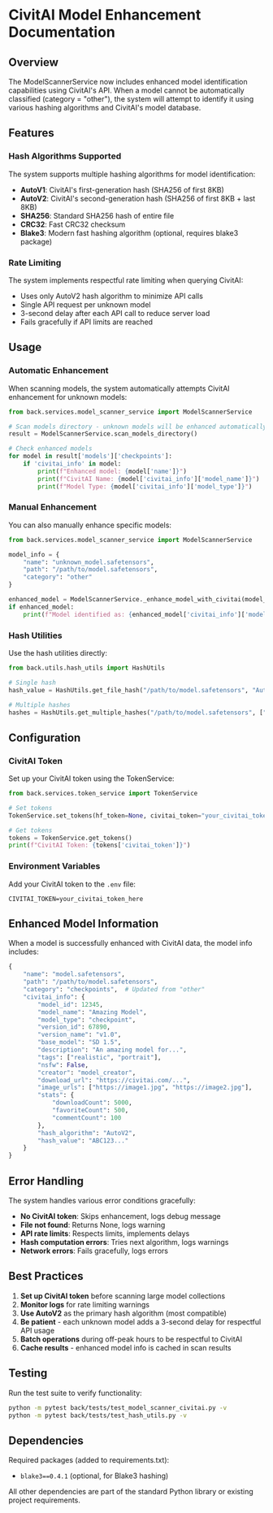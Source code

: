 # CivitAI Model Enhancement Documentation

## Overview

The ModelScannerService now includes enhanced model identification capabilities using CivitAI's API. When a model cannot be automatically classified (category = "other"), the system will attempt to identify it using various hashing algorithms and CivitAI's model database.

## Features

### Hash Algorithms Supported

The system supports multiple hashing algorithms for model identification:

- **AutoV1**: CivitAI's first-generation hash (SHA256 of first 8KB)
- **AutoV2**: CivitAI's second-generation hash (SHA256 of first 8KB + last 8KB)
- **SHA256**: Standard SHA256 hash of entire file
- **CRC32**: Fast CRC32 checksum
- **Blake3**: Modern fast hashing algorithm (optional, requires blake3 package)

### Rate Limiting

The system implements respectful rate limiting when querying CivitAI:
- Uses only AutoV2 hash algorithm to minimize API calls
- Single API request per unknown model
- 3-second delay after each API call to reduce server load
- Fails gracefully if API limits are reached

## Usage

### Automatic Enhancement

When scanning models, the system automatically attempts CivitAI enhancement for unknown models:

```python
from back.services.model_scanner_service import ModelScannerService

# Scan models directory - unknown models will be enhanced automatically
result = ModelScannerService.scan_models_directory()

# Check enhanced models
for model in result['models']['checkpoints']:
    if 'civitai_info' in model:
        print(f"Enhanced model: {model['name']}")
        print(f"CivitAI Name: {model['civitai_info']['model_name']}")
        print(f"Model Type: {model['civitai_info']['model_type']}")
```

### Manual Enhancement

You can also manually enhance specific models:

```python
from back.services.model_scanner_service import ModelScannerService

model_info = {
    "name": "unknown_model.safetensors",
    "path": "/path/to/model.safetensors",
    "category": "other"
}

enhanced_model = ModelScannerService._enhance_model_with_civitai(model_info)
if enhanced_model:
    print(f"Model identified as: {enhanced_model['civitai_info']['model_name']}")
```

### Hash Utilities

Use the hash utilities directly:

```python
from back.utils.hash_utils import HashUtils

# Single hash
hash_value = HashUtils.get_file_hash("/path/to/model.safetensors", "AutoV2")

# Multiple hashes
hashes = HashUtils.get_multiple_hashes("/path/to/model.safetensors", ["AutoV1", "AutoV2", "SHA256"])
```

## Configuration

### CivitAI Token

Set up your CivitAI token using the TokenService:

```python
from back.services.token_service import TokenService

# Set tokens
TokenService.set_tokens(hf_token=None, civitai_token="your_civitai_token_here")

# Get tokens
tokens = TokenService.get_tokens()
print(f"CivitAI Token: {tokens['civitai_token']}")
```

### Environment Variables

Add your CivitAI token to the `.env` file:

```
CIVITAI_TOKEN=your_civitai_token_here
```

## Enhanced Model Information

When a model is successfully enhanced with CivitAI data, the model info includes:

```python
{
    "name": "model.safetensors",
    "path": "/path/to/model.safetensors",
    "category": "checkpoints",  # Updated from "other"
    "civitai_info": {
        "model_id": 12345,
        "model_name": "Amazing Model",
        "model_type": "checkpoint",
        "version_id": 67890,
        "version_name": "v1.0",
        "base_model": "SD 1.5",
        "description": "An amazing model for...",
        "tags": ["realistic", "portrait"],
        "nsfw": False,
        "creator": "model_creator",
        "download_url": "https://civitai.com/...",
        "image_urls": ["https://image1.jpg", "https://image2.jpg"],
        "stats": {
            "downloadCount": 5000,
            "favoriteCount": 500,
            "commentCount": 100
        },
        "hash_algorithm": "AutoV2",
        "hash_value": "ABC123..."
    }
}
```

## Error Handling

The system handles various error conditions gracefully:

- **No CivitAI token**: Skips enhancement, logs debug message
- **File not found**: Returns None, logs warning
- **API rate limits**: Respects limits, implements delays
- **Hash computation errors**: Tries next algorithm, logs warnings
- **Network errors**: Fails gracefully, logs errors

## Best Practices

1. **Set up CivitAI token** before scanning large model collections
2. **Monitor logs** for rate limiting warnings
3. **Use AutoV2** as the primary hash algorithm (most compatible)
4. **Be patient** - each unknown model adds a 3-second delay for respectful API usage
5. **Batch operations** during off-peak hours to be respectful to CivitAI
6. **Cache results** - enhanced model info is cached in scan results

## Testing

Run the test suite to verify functionality:

```bash
python -m pytest back/tests/test_model_scanner_civitai.py -v
python -m pytest back/tests/test_hash_utils.py -v
```

## Dependencies

Required packages (added to requirements.txt):
- `blake3==0.4.1` (optional, for Blake3 hashing)

All other dependencies are part of the standard Python library or existing project requirements.
